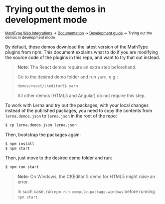 # Trying out the demos in development mode

<small>[MathType Web Integrations](../../../README.md) → [Documentation](../../README.md) → [Development guide](../README.md) → Trying out the demos in development mode</small>

By default, these demos download the latest version of the MathType plugins from npm.
This document explains what to do if you are modifying the source code of the plugins in this repo, and want to try that out instead.

> **Note**: The React demos require an extra step beforehand.
>
> Go to the desired demo folder and run `yarn`, e.g.:
>
> ```sh
> demos/react/ckeditor5$ yarn
> ```
>
> All other demos (HTML5 and Angular) do not require this step.

To work with Lerna and try out the packages, with your local changes instead of the published packages, you need to copy the contents from `lerna.demos.json` to `lerna.json` in the root of the repo:

```sh
$ cp lerna.demos.json lerna.json
```

Then, bootstrap the packages again:

```sh
$ npm install
$ npm start
```

Then, just move to the desired demo folder and run:

```sh
$ npm run start
```

>**Note**: On Windows, the CKEditor 5 demo for HTML5 might raise an error.
>
> In such case, run `npm run compile-package-windows` before running `npm start`.
